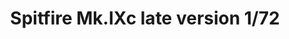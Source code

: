 ---
title: "Spitfire Mk.IXc late version  1/72"
price: 1800 
desc: "PROFIPACK, Spitfire Mk.IXc late version  1/72, razmera: 1/72"
img_path: "/assets/img/70121.jpg"
brand: AMMO
available: false
special_offer: false
new: false
soon: false
cat: "Plasticne-Makete"
subcat: "PM-EDUARD"
subsubcat: ""
sifra: "70121"
---